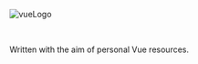 
![vueLogo](https://github.com/user-attachments/assets/cadd1e06-08d5-4a30-92ec-349cc4b5d91b)

<p align="center">
&nbsp;</br>

Written with the aim of personal Vue resources. 
</p>
